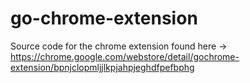 # go-chrome-extension

Source code for the chrome extension found here ->  https://chrome.google.com/webstore/detail/gochrome-extension/bpnjclopmljjlkpjahpjeghdfpefbphg

